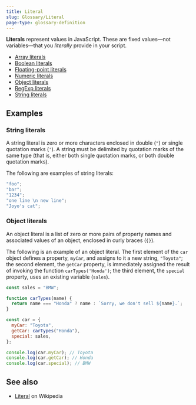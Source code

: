 ```yaml
---
title: Literal
slug: Glossary/Literal
page-type: glossary-definition
---
```




**Literals** represent values in JavaScript. These are fixed values—not variables—that you _literally_ provide in your script.

- [Array literals](/Web/JavaScript/Guide/Grammar_and_types#array_literals)
- [Boolean literals](/Web/JavaScript/Guide/Grammar_and_types#boolean_literals)
- [Floating-point literals](/Web/JavaScript/Guide/Grammar_and_types#floating-point_literals)
- [Numeric literals](/Web/JavaScript/Guide/Grammar_and_types#numeric_literals)
- [Object literals](/Web/JavaScript/Guide/Grammar_and_types#object_literals)
- [RegExp literals](/Web/JavaScript/Guide/Grammar_and_types#regexp_literals)
- [String literals](/Web/JavaScript/Guide/Grammar_and_types#string_literals)

## Examples

### String literals

A string literal is zero or more characters enclosed in double (`"`) or single quotation marks (`'`). A string must be delimited by quotation marks of the same type (that is, either both single quotation marks, or both double quotation marks).

The following are examples of string literals:

```js
"foo";
"bar";
"1234";
"one line \n new line";
"Joyo's cat";
```

### Object literals

An object literal is a list of zero or more pairs of property names and associated values of an object, enclosed in curly braces (`{}`).

The following is an example of an object literal. The first element of the `car` object defines a property, `myCar`, and assigns to it a new string, `"Toyota"`; the second element, the `getCar` property, is immediately assigned the result of invoking the function `carTypes('Honda')`; the third element, the `special` property, uses an existing variable (`sales`).

```js
const sales = "BMW";

function carTypes(name) {
  return name === "Honda" ? name : `Sorry, we don't sell ${name}.`;
}

const car = {
  myCar: "Toyota",
  getCar: carTypes("Honda"),
  special: sales,
};

console.log(car.myCar); // Toyota
console.log(car.getCar); // Honda
console.log(car.special); // BMW
```

## See also

- [Literal](<https://en.wikipedia.org/wiki/Literal_(computer_programming)>) on Wikipedia
